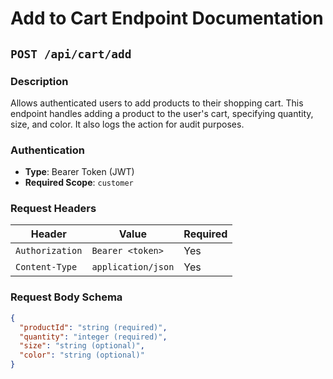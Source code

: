 # Add to Cart Endpoint Documentation

## `POST /api/cart/add`

### Description
Allows authenticated users to add products to their shopping cart. This endpoint handles adding a product to the user's cart, specifying quantity, size, and color. It also logs the action for audit purposes.

### Authentication
- **Type**: Bearer Token (JWT)
- **Required Scope**: `customer`

### Request Headers
| Header | Value | Required |
|--------|-------|----------|
| `Authorization` | `Bearer <token>` | Yes |
| `Content-Type` | `application/json` | Yes |

### Request Body Schema
```json
{
  "productId": "string (required)",
  "quantity": "integer (required)",
  "size": "string (optional)",
  "color": "string (optional)"
}
